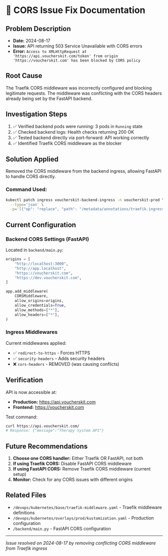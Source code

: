 # 🔧 CORS Issue Fix Documentation

## Problem Description
- **Date:** 2024-08-17
- **Issue:** API returning 503 Service Unavailable with CORS errors
- **Error:** `Access to XMLHttpRequest at 'https://api.voucherskit.com/token' from origin 'https://voucherskit.com' has been blocked by CORS policy`

## Root Cause
The Traefik CORS middleware was incorrectly configured and blocking legitimate requests. The middleware was conflicting with the CORS headers already being set by the FastAPI backend.

## Investigation Steps
1. ✅ Verified backend pods were running: 3 pods in `Running` state
2. ✅ Checked backend logs: Health checks returning 200 OK
3. ✅ Tested backend directly via port-forward: API working correctly
4. ✅ Identified Traefik CORS middleware as the blocker

## Solution Applied
Removed the CORS middleware from the backend ingress, allowing FastAPI to handle CORS directly.

### Command Used:
```bash
kubectl patch ingress voucherskit-backend-ingress -n voucherskit-prod \
  --type='json' \
  -p='[{"op": "replace", "path": "/metadata/annotations/traefik.ingress.kubernetes.io~1router.middlewares", "value": "voucherskit-prod-redirect-to-https@kubernetescrd,voucherskit-prod-security-headers@kubernetescrd"}]'
```

## Current Configuration

### Backend CORS Settings (FastAPI)
Located in `backend/main.py`:
```python
origins = [
    "http://localhost:3000",
    "http://app.localhost",
    "https://voucherskit.com",
    "https://dev.voucherskit.com",
]

app.add_middleware(
    CORSMiddleware,
    allow_origins=origins,
    allow_credentials=True,
    allow_methods=["*"],
    allow_headers=["*"],
)
```

### Ingress Middlewares
Current middlewares applied:
- ✅ `redirect-to-https` - Forces HTTPS
- ✅ `security-headers` - Adds security headers
- ❌ `cors-headers` - REMOVED (was causing conflicts)

## Verification
API is now accessible at:
- **Production:** https://api.voucherskit.com
- **Frontend:** https://voucherskit.com

Test command:
```bash
curl https://api.voucherskit.com/
# Response: {"message":"Therapy System API"}
```

## Future Recommendations
1. **Choose one CORS handler:** Either Traefik OR FastAPI, not both
2. **If using Traefik CORS:** Disable FastAPI CORS middleware
3. **If using FastAPI CORS:** Remove Traefik CORS middleware (current setup)
4. **Monitor:** Check for any CORS issues with different origins

## Related Files
- `/devops/kubernetes/base/traefik-middleware.yaml` - Traefik middleware definitions
- `/devops/kubernetes/overlays/prod/kustomization.yaml` - Production configuration
- `/backend/main.py` - FastAPI CORS configuration

---
*Issue resolved on 2024-08-17 by removing conflicting CORS middleware from Traefik ingress*